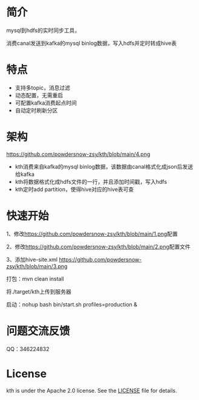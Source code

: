 # 简介

mysql到hdfs的实时同步工具，

消费canal发送到kafka的mysql binlog数据，写入hdfs并定时转成hive表

# 特点

- 支持多topic，消息过滤
- 动态配置，无需重启
- 可配置kafka消费起点时间
- 自动定时刷新分区

# 架构

<https://github.com/powdersnow-zsy/kth/blob/main/4.png>

- kth消费来自kafka的mysql binlog数据，该数据由canal格式化成json后发送给kafka
- kth将数据格式化成hdfs文件的一行，并且添加时间戳，写入hdfs
- kth定时add partition，使得hive对应的hive表可查

# 快速开始

1、修改<https://github.com/powdersnow-zsy/kth/blob/main/1.png>配置

2、修改<https://github.com/powdersnow-zsy/kth/blob/main/2.png>配置文件

3、添加hive-site.xml https://github.com/powdersnow-zsy/kth/blob/main/3.png

打包：mvn clean install

将./target/kth上传到服务器

启动：nohup bash bin/start.sh profiles=production &

# 问题交流反馈

QQ：346224832

# License

kth is under the Apache 2.0 license. See the [LICENSE](http://www.apache.org/licenses/LICENSE-2.0) file for details.
